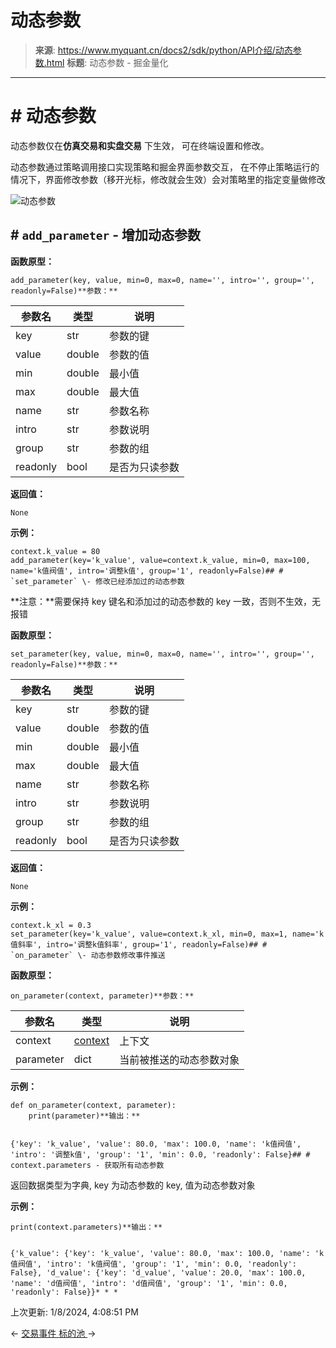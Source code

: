 # 动态参数

> **来源**: https://www.myquant.cn/docs2/sdk/python/API介绍/动态参数.html
> **标题**: 动态参数 - 掘金量化

---

# # 动态参数

动态参数仅在**仿真交易和实盘交易** 下生效， 可在终端设置和修改。

动态参数通过策略调用接口实现策略和掘金界面参数交互， 在不停止策略运行的情况下，界面修改参数（移开光标，修改就会生效）会对策略里的指定变量做修改

![动态参数](http://www.myquant.cn/uploads/202010/attach_16408fc9e3c9fed6.png)

## # `add_parameter` \- 增加动态参数

**函数原型：**
    
    
    add_parameter(key, value, min=0, max=0, name='', intro='', group='', readonly=False)**参数：**

参数名 | 类型 | 说明  
---|---|---  
key | str | 参数的键  
value | double | 参数的值  
min | double | 最小值  
max | double | 最大值  
name | str | 参数名称  
intro | str | 参数说明  
group | str | 参数的组  
readonly | bool | 是否为只读参数  
  
**返回值：**

`None`

**示例：**
    
    
    context.k_value = 80
    add_parameter(key='k_value', value=context.k_value, min=0, max=100, name='k值阀值', intro='调整k值', group='1', readonly=False)## # `set_parameter` \- 修改已经添加过的动态参数

**注意：**需要保持 key 键名和添加过的动态参数的 key 一致，否则不生效，无报错

**函数原型：**
    
    
    set_parameter(key, value, min=0, max=0, name='', intro='', group='', readonly=False)**参数：**

参数名 | 类型 | 说明  
---|---|---  
key | str | 参数的键  
value | double | 参数的值  
min | double | 最小值  
max | double | 最大值  
name | str | 参数名称  
intro | str | 参数说明  
group | str | 参数的组  
readonly | bool | 是否为只读参数  
  
**返回值：**

`None`

**示例：**
    
    
    context.k_xl = 0.3
    set_parameter(key='k_value', value=context.k_xl, min=0, max=1, name='k值斜率', intro='调整k值斜率', group='1', readonly=False)## # `on_parameter` \- 动态参数修改事件推送

**函数原型：**
    
    
    on_parameter(context, parameter)**参数：**

参数名 | 类型 | 说明  
---|---|---  
context | [context](/docs2/sdk/python/变量约定.html#context-上下文对象) | 上下文  
parameter | dict | 当前被推送的动态参数对象  
  
**示例：**
    
    
    def on_parameter(context, parameter):
        print(parameter)**输出：**
    
    
    {'key': 'k_value', 'value': 80.0, 'max': 100.0, 'name': 'k值阀值', 'intro': '调整k值', 'group': '1', 'min': 0.0, 'readonly': False}## # context.parameters - 获取所有动态参数

返回数据类型为字典, key 为动态参数的 key, 值为动态参数对象

**示例：**
    
    
    print(context.parameters)**输出：**
    
    
    {'k_value': {'key': 'k_value', 'value': 80.0, 'max': 100.0, 'name': 'k值阀值', 'intro': 'k值阀值', 'group': '1', 'min': 0.0, 'readonly': False}, 'd_value': {'key': 'd_value', 'value': 20.0, 'max': 100.0, 'name': 'd值阀值', 'intro': 'd值阀值', 'group': '1', 'min': 0.0, 'readonly': False}}* * *

上次更新: 1/8/2024, 4:08:51 PM

← [ 交易事件 ](/docs2/sdk/python/API介绍/交易事件.html) [ 标的池 ](/docs2/sdk/python/API介绍/标的池.html) → 

